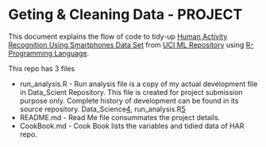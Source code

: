 # Geting & Cleaning Data - PROJECT

This document explains the flow of code to tidy-up [Human Activity Recognition Using Smartphones Data Set][1] from [UCI ML Repository][2] using [R-Programming Language][3]. 


This repo has 3 files
  - run_analysis.R - Run analysis file is a copy of my actual development file in Data_Scient Repository. This file is created for project submission purpose only. Complete history of development can be found in its source repository. Data_Science[4], run_analysis.R[5]
  - README.md - Read Me file consummates the project details.
  - CookBook.md - Cook Book lists the variables and tidied data of HAR repo.
















[1]:http://archive.ics.uci.edu/ml/datasets/Human+Activity+Recognition+Using+Smartphones
[2]:http://archive.ics.uci.edu/ml/index.html
[3]:http://www.r-project.org/
[4]:https://github.com/shankarchari/data_science
[5]:https://github.com/shankarchari/data_science/blob/master/gcd/project/run_analysis.R
